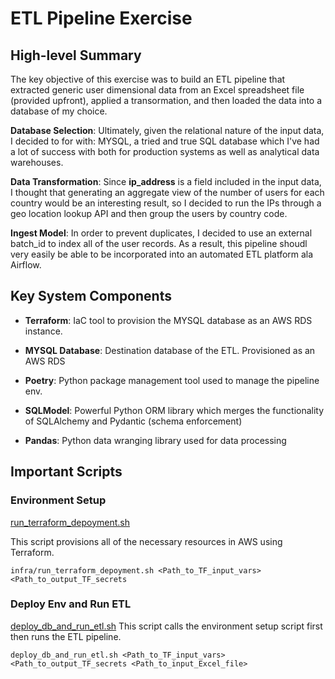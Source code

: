 # ETL Pipeline Exercise

## High-level Summary

The key objective of this exercise was to build an ETL pipeline that
extracted generic user dimensional data from an Excel spreadsheet 
file (provided upfront), applied a transormation, and then loaded
the data into a database of my choice. 

**Database Selection**: Ultimately, given the relational nature of 
the input data, I decided to for with: MYSQL, a tried and true 
SQL database which I've had a lot of success with both for 
production systems as well as analytical data warehouses. 

**Data Transformation**: Since **ip_address** is a field included
in the input data, I thought that generating an aggregate view of 
the number of users for each country would be an interesting 
result, so I decided to run the IPs through a geo location lookup
API and then group the users by country code. 

**Ingest Model**: In order to prevent duplicates, I decided to use 
an external batch_id to index all of the user records. As a result, this
pipeline shoudl very easily be able to be incorporated into an automated
ETL platform ala Airflow.

## Key System Components

- **Terraform**: IaC tool to provision the MYSQL database as an AWS 
    RDS instance.

- **MYSQL Database**: Destination database of the ETL. Provisioned
    as an AWS RDS

- **Poetry**: Python package management tool used to manage the 
    pipeline env. 

- **SQLModel**: Powerful Python ORM library which merges the
    functionality of SQLAlchemy and Pydantic (schema enforcement)

- **Pandas**: Python data wranging library used for data processing

## Important Scripts

### Environment Setup

[run_terraform_depoyment.sh](infra//run_terraform_deployment.sh)

This script provisions all of the necessary resources in AWS using 
Terraform. 

`infra/run_terraform_depoyment.sh <Path_to_TF_input_vars> 
    <Path_to_output_TF_secrets`

### Deploy Env and Run ETL
[deploy_db_and_run_etl.sh](deploy_db_and_run_etl.sh)
This script calls the environment setup script first then runs the ETL 
pipeline. 

`deploy_db_and_run_etl.sh <Path_to_TF_input_vars> 
    <Path_to_output_TF_secrets <Path_to_input_Excel_file>`



